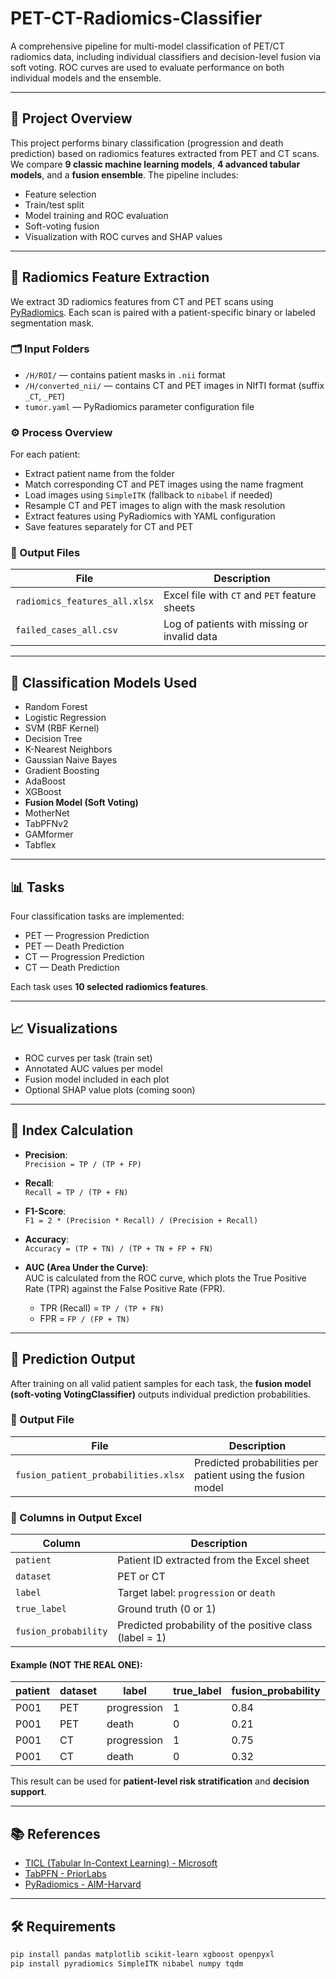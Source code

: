 # PET-CT-Radiomics-Classifier

A comprehensive pipeline for multi-model classification of PET/CT radiomics data, including individual classifiers and decision-level fusion via soft voting. ROC curves are used to evaluate performance on both individual models and the ensemble.

---

## 📌 Project Overview

This project performs binary classification (progression and death prediction) based on radiomics features extracted from PET and CT scans. We compare **9 classic machine learning models**, **4 advanced tabular models**, and a **fusion ensemble**. The pipeline includes:

- Feature selection
- Train/test split
- Model training and ROC evaluation
- Soft-voting fusion
- Visualization with ROC curves and SHAP values

---

## 🧬 Radiomics Feature Extraction

We extract 3D radiomics features from CT and PET scans using [PyRadiomics](https://github.com/AIM-Harvard/pyradiomics). Each scan is paired with a patient-specific binary or labeled segmentation mask.

### 🗂 Input Folders

- `/H/ROI/` — contains patient masks in `.nii` format
- `/H/converted_nii/` — contains CT and PET images in NIfTI format (suffix `_CT`, `_PET`)
- `tumor.yaml` — PyRadiomics parameter configuration file

### ⚙️ Process Overview

For each patient:
- Extract patient name from the folder
- Match corresponding CT and PET images using the name fragment
- Load images using `SimpleITK` (fallback to `nibabel` if needed)
- Resample CT and PET images to align with the mask resolution
- Extract features using PyRadiomics with YAML configuration
- Save features separately for CT and PET

### 📁 Output Files

| File                        | Description                                       |
|-----------------------------|---------------------------------------------------|
| `radiomics_features_all.xlsx` | Excel file with `CT` and `PET` feature sheets     |
| `failed_cases_all.csv`      | Log of patients with missing or invalid data      |

---

## 🧪 Classification Models Used

- Random Forest
- Logistic Regression
- SVM (RBF Kernel)
- Decision Tree
- K-Nearest Neighbors
- Gaussian Naive Bayes
- Gradient Boosting
- AdaBoost
- XGBoost
- **Fusion Model (Soft Voting)**
- MotherNet
- TabPFNv2
- GAMformer
- Tabflex

---

## 📊 Tasks

Four classification tasks are implemented:

- PET — Progression Prediction
- PET — Death Prediction
- CT — Progression Prediction
- CT — Death Prediction

Each task uses **10 selected radiomics features**.

---

## 📈 Visualizations

- ROC curves per task (train set)
- Annotated AUC values per model
- Fusion model included in each plot
- Optional SHAP value plots (coming soon)

---

## 📐 Index Calculation

- **Precision**:  
  `Precision = TP / (TP + FP)`

- **Recall**:  
  `Recall = TP / (TP + FN)`

- **F1-Score**:  
  `F1 = 2 * (Precision * Recall) / (Precision + Recall)`

- **Accuracy**:  
  `Accuracy = (TP + TN) / (TP + TN + FP + FN)`

- **AUC (Area Under the Curve)**:  
  AUC is calculated from the ROC curve, which plots the True Positive Rate (TPR) against the False Positive Rate (FPR).  
  - TPR (Recall) = `TP / (TP + FN)`
  - FPR = `FP / (FP + TN)`

---

## 🎯 Prediction Output

After training on all valid patient samples for each task, the **fusion model (soft-voting VotingClassifier)** outputs individual prediction probabilities.

### 📄 Output File

| File                                  | Description                                            |
|---------------------------------------|--------------------------------------------------------|
| `fusion_patient_probabilities.xlsx`   | Predicted probabilities per patient using the fusion model |

### 📑 Columns in Output Excel

| Column              | Description                                                   |
|---------------------|---------------------------------------------------------------|
| `patient`           | Patient ID extracted from the Excel sheet                      |
| `dataset`           | PET or CT                                                      |
| `label`             | Target label: `progression` or `death`                         |
| `true_label`        | Ground truth (0 or 1)                                          |
| `fusion_probability` | Predicted probability of the positive class (label = 1)       |

#### Example (NOT THE REAL ONE):

| patient | dataset | label       | true_label | fusion_probability |
|---------|---------|-------------|------------|---------------------|
| P001    | PET     | progression | 1          | 0.84                |
| P001    | PET     | death       | 0          | 0.21                |
| P001    | CT      | progression | 1          | 0.75                |
| P001    | CT      | death       | 0          | 0.32                |

This result can be used for **patient-level risk stratification** and **decision support**.

---

## 📚 References

- [TICL (Tabular In-Context Learning) - Microsoft](https://github.com/microsoft/ticl)
- [TabPFN - PriorLabs](https://github.com/PriorLabs/tabpfn)
- [PyRadiomics - AIM-Harvard](https://github.com/AIM-Harvard/pyradiomics)

---

## 🛠 Requirements

```bash
pip install pandas matplotlib scikit-learn xgboost openpyxl
pip install pyradiomics SimpleITK nibabel numpy tqdm
